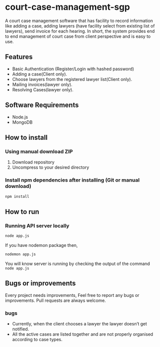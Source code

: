 # court-case-management-sgp
A court case management software that has facility to record information like adding a case, adding lawyers (have facility select from existing list of lawyers), send invoice for each hearing. In short, the system provides end to end management of court case from client perspective and is easy to use.

## Features

- Basic Authentication (Register/Login with hashed password)
- Adding a case(Client only).
- Choose lawyers from the registered lawyer list(Client only).
- Mailing invoices(lawyer only).
- Resolving Cases(lawyer only).

## Software Requirements

- Node.js
- MongoDB

## How to install

### Using manual download ZIP

1.  Download repository
2.  Uncompress to your desired directory

### Install npm dependencies after installing (Git or manual download)

~~~bash
npm install
~~~

## How to run

### Running API server locally

~~~bash
node app.js
~~~
If you have nodemon package then,

~~~bash
nodemon app.js
~~~

You will know server is running by checking the output of the command `node app.js`


## Bugs or improvements

Every project needs improvements, Feel free to report any bugs or improvements. Pull requests are always welcome.

### bugs
- Currently, when the client chooses a lawyer the lawyer doesn’t get notified.  
- All the active cases are listed together and are not properly organised according to case types.
